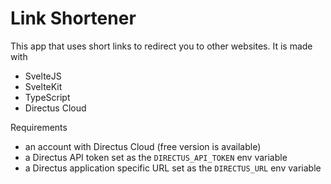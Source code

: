# Link Shortener

This app that uses short links to redirect you to other websites. It is made with

- SvelteJS
- SvelteKit
- TypeScript
- Directus Cloud

Requirements

- an account with Directus Cloud (free version is available)
- a Directus API token set as the `DIRECTUS_API_TOKEN` env variable
- a Directus application specific URL set as the `DIRECTUS_URL` env variable
